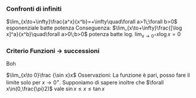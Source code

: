 ### Confronti di infiniti
$\lim_{x\to+\infty}\frac{a^x}{x^b}=+\infty\quad\forall a>1\;\forall b>0$ esponenziale batte potenza
Conseguenza: $\lim_{x\to+\infty}\frac{[\log x]^a}{x^b}\quad\forall a>0\;b>0$ potenza batte log.
$\lim_{x\to0^+}x\log x=0$

### Criterio Funzioni $\rightarrow$ successioni
Boh

$\lim_{x\to 0}\frac {\sin x}x$
Osservazioni: La funzione è pari, posso fare il limite solo per $x\to0^+$. Supponiamo di sapere inoltre che $\forall x\in(0,\frac{\pi}2)$ vale $\sin x \le x \le \tan x$
